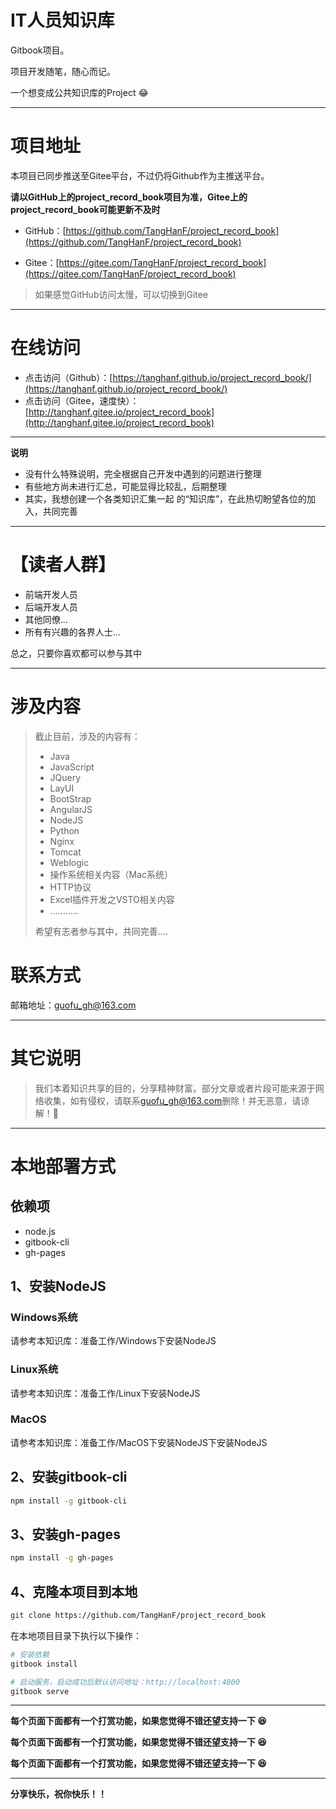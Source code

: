 # IT人员知识库

Gitbook项目。

项目开发随笔，随心而记。

一个想变成公共知识库的Project 😂

------

# 项目地址

本项目已同步推送至Gitee平台，不过仍将Github作为主推送平台。

**请以GitHub上的project_record_book项目为准，Gitee上的project_record_book可能更新不及时**


- GitHub：[https://github.com/TangHanF/project_record_book](https://github.com/TangHanF/project_record_book)

- Gitee：[https://gitee.com/TangHanF/project_record_book](https://gitee.com/TangHanF/project_record_book)


> 如果感觉GitHub访问太慢，可以切换到Gitee
------


# 在线访问

- 点击访问（Github）：[https://tanghanf.github.io/project_record_book/](https://tanghanf.github.io/project_record_book/)
- 点击访问（Gitee，速度快）：[http://tanghanf.gitee.io/project_record_book](http://tanghanf.gitee.io/project_record_book)
-----
**说明**

- 没有什么特殊说明，完全根据自己开发中遇到的问题进行整理
- 有些地方尚未进行汇总，可能显得比较乱，后期整理
- 其实，我想创建一个各类知识汇集一起 的“知识库”，在此热切盼望各位的加入，共同完善

------

# 【读者人群】

- 前端开发人员
- 后端开发人员
- 其他同僚...
- 所有有兴趣的各界人士...

总之，只要你喜欢都可以参与其中

------


# 涉及内容

> 截止目前，涉及的内容有：
>
> - Java
> - JavaScript
> - JQuery
> - LayUI
> - BootStrap
> - AngularJS
> - NodeJS
> - Python
> - Nginx
> - Tomcat
> - Weblogic
> - 操作系统相关内容（Mac系统）
> - HTTP协议
> - Excel插件开发之VSTO相关内容
> - …….....
>
> 希望有志者参与其中，共同完善....

# 联系方式

邮箱地址：[guofu_gh@163.com](mailto:guofu_gh@163.com)

------

# 其它说明

> 我们本着知识共享的目的，分享精神财富。部分文章或者片段可能来源于网络收集，如有侵权，请联系[guofu_gh@163.com](mailto:guofu_gh@163.com)删除！并无恶意，请谅解！🤝



------

# 本地部署方式

## 依赖项

- node.js
- gitbook-cli
- gh-pages

## 1、安装NodeJS

### Windows系统

请参考本知识库：准备工作/Windows下安装NodeJS

### Linux系统

请参考本知识库：准备工作/Linux下安装NodeJS

### MacOS

请参考本知识库：准备工作/MacOS下安装NodeJS下安装NodeJS

## 2、安装gitbook-cli

```bash
npm install -g gitbook-cli
```

## 3、安装gh-pages
```bash
npm install -g gh-pages
```

## 4、克隆本项目到本地
```bash
git clone https://github.com/TangHanF/project_record_book
```

在本地项目目录下执行以下操作：

```bash
# 安装依赖
gitbook install

# 启动服务，启动成功后默认访问地址：http://localhost:4000
gitbook serve

```


------

**每个页面下面都有一个打赏功能，如果您觉得不错还望支持一下 😆**

**每个页面下面都有一个打赏功能，如果您觉得不错还望支持一下 😆**

**每个页面下面都有一个打赏功能，如果您觉得不错还望支持一下 😆**

----

**分享快乐，祝你快乐！！**